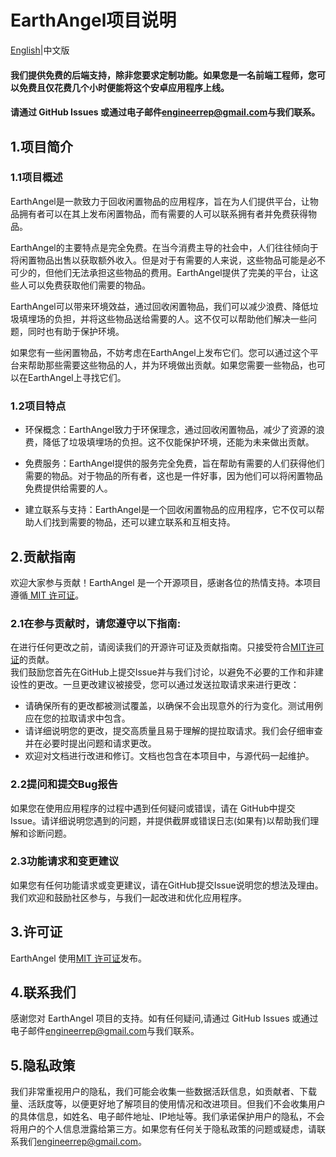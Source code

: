 # EarthAngel项目说明
[English](https://github.com/engineerrep/EarthAngel/blob/main/README.md)|中文版

#### 我们提供免费的后端支持，除非您要求定制功能。如果您是一名前端工程师，您可以免费且仅花费几个小时便能将这个安卓应用程序上线。

#### 请通过 GitHub Issues 或通过电子邮件[engineerrep@gmail.com](mailto:engineerrep@gmail.com)与我们联系。

## 1.项目简介

### 1.1项目概述

EarthAngel是一款致力于回收闲置物品的应用程序，旨在为人们提供平台，让物品拥有者可以在其上发布闲置物品，而有需要的人可以联系拥有者并免费获得物品。

EarthAngel的主要特点是完全免费。在当今消费主导的社会中，人们往往倾向于将闲置物品出售以获取额外收入。但是对于有需要的人来说，这些物品可能是必不可少的，但他们无法承担这些物品的费用。EarthAngel提供了完美的平台，让这些人可以免费获取他们需要的物品。

EarthAngel可以带来环境效益，通过回收闲置物品，我们可以减少浪费、降低垃圾填埋场的负担，并将这些物品送给需要的人。这不仅可以帮助他们解决一些问题，同时也有助于保护环境。

如果您有一些闲置物品，不妨考虑在EarthAngel上发布它们。您可以通过这个平台来帮助那些需要这些物品的人，并为环境做出贡献。如果您需要一些物品，也可以在EarthAngel上寻找它们。

### 1.2项目特点

- 环保概念：EarthAngel致力于环保理念，通过回收闲置物品，减少了资源的浪费，降低了垃圾填埋场的负担。这不仅能保护环境，还能为未来做出贡献。
  
- 免费服务：EarthAngel提供的服务完全免费，旨在帮助有需要的人们获得他们需要的物品。对于物品的所有者，这也是一件好事，因为他们可以将闲置物品免费提供给需要的人。
  
- 建立联系与支持：EarthAngel是一个回收闲置物品的应用程序，它不仅可以帮助人们找到需要的物品，还可以建立联系和互相支持。

## 2.贡献指南
欢迎大家参与贡献！EarthAngel 是一个开源项目，感谢各位的热情支持。本项目遵循[ MIT 许可证](https://github.com/engineerrep/EarthAngel/blob/main/LICENSE)。
### 2.1在参与贡献时，请您遵守以下指南:

在进行任何更改之前，请阅读我们的开源许可证及贡献指南。只接受符合[MIT许可证](https://github.com/engineerrep/EarthAngel/blob/main/LICENSE)的贡献。  
我们鼓励您首先在GitHub上提交Issue并与我们讨论，以避免不必要的工作和非建设性的更改。一旦更改建议被接受，您可以通过发送拉取请求来进行更改：  
- 请确保所有的更改都被测试覆盖，以确保不会出现意外的行为变化。测试用例应在您的拉取请求中包含。   
- 请详细说明您的更改，提交高质量且易于理解的提拉取请求。我们会仔细审查并在必要时提出问题和请求更改。   
- 欢迎对文档进行改进和修订。文档也包含在本项目中，与源代码一起维护。

### 2.2提问和提交Bug报告  
如果您在使用应用程序的过程中遇到任何疑问或错误，请在 GitHub中提交Issue。请详细说明您遇到的问题，并提供截屏或错误日志(如果有)以帮助我们理解和诊断问题。
### 2.3功能请求和变更建议   
如果您有任何功能请求或变更建议，请在GitHub提交Issue说明您的想法及理由。我们欢迎和鼓励社区参与，与我们一起改进和优化应用程序。

## 3.许可证
EarthAngel 使用[MIT 许可证](https://github.com/engineerrep/EarthAngel/blob/main/LICENSE)发布。
## 4.联系我们
感谢您对 EarthAngel 项目的支持。如有任何疑问,请通过 GitHub Issues 或通过电子邮件[engineerrep@gmail.com](mailto:engineerrep@gmail.com)与我们联系。
## 5.隐私政策

我们非常重视用户的隐私，我们可能会收集一些数据活跃信息，如贡献者、下载量、活跃度等，以便更好地了解项目的使用情况和改进项目。但我们不会收集用户的具体信息，如姓名、电子邮件地址、IP地址等。我们承诺保护用户的隐私，不会将用户的个人信息泄露给第三方。如果您有任何关于隐私政策的问题或疑虑，请联系我们[engineerrep@gmail.com](mailto:engineerrep@gmail.com)。
